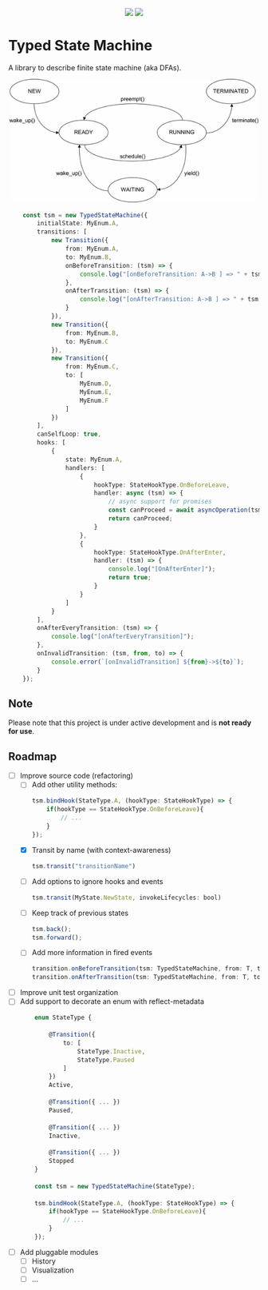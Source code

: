 <p align="center">
    <a href="https://coveralls.io/github/giacomodeliberali/typed-state-machine" alt="Coverage status">
        <img src="https://coveralls.io/repos/github/giacomodeliberali/typed-state-machine/badge.svg?branch=master" /></a>
    <a href="https://travis-ci.org/giacomodeliberali/typed-state-machine" alt="Build Status">
        <img src="https://travis-ci.org/giacomodeliberali/typed-state-machine.svg?branch=master" /></a>
</p>

# Typed State Machine

A library to describe finite state machine (aka DFAs). 

<p align="center">
    <img src="./assets/threads_lifetime.gif" width="500px">
</p>

```typescript
    const tsm = new TypedStateMachine({
        initialState: MyEnum.A,
        transitions: [
            new Transition({
                from: MyEnum.A,
                to: MyEnum.B,
                onBeforeTransition: (tsm) => {
                    console.log("[onBeforeTransition: A->B ] => " + tsm.getState());
                },
                onAfterTransition: (tsm) => {
                    console.log("[onAfterTransition: A->B ] => " + tsm.getState());
                }
            }),
            new Transition({
                from: MyEnum.B,
                to: MyEnum.C
            }),
            new Transition({
                from: MyEnum.C,
                to: [
                    MyEnum.D,
                    MyEnum.E,
                    MyEnum.F
                ]
            })
        ],
        canSelfLoop: true,
        hooks: [
            {
                state: MyEnum.A,
                handlers: [
                    {
                        hookType: StateHookType.OnBeforeLeave,
                        handler: async (tsm) => {
                            // async support for promises
                            const canProceed = await asyncOperation(tsm.getState());
                            return canProceed;
                        }
                    },
                    {
                        hookType: StateHookType.OnAfterEnter,
                        handler: (tsm) => {
                            console.log("[OnAfterEnter]");
                            return true;
                        }
                    }
                ]
            }
        ],
        onAfterEveryTransition: (tsm) => {
            console.log("[onAfterEveryTransition]");
        },
        onInvalidTransition: (tsm, from, to) => {
            console.error(`[onInvalidTransition] ${from}->${to}`);
        }
    });
```

## Note

Please note that this project is under active development and is **not ready for use**.

## Roadmap
- [ ] Improve source code (refactoring)
    - [ ] Add other utility methods:
        ```typescript
        tsm.bindHook(StateType.A, (hookType: StateHookType) => {
            if(hookType == StateHookType.OnBeforeLeave){
                // ...
            }
        });
        ```
    - [x] Transit by name (with context-awareness)
        ```typescript
        tsm.transit("transitionName")
        ```
    - [ ] Add options to ignore hooks and events
        ```typescript
        tsm.transit(MyState.NewState, invokeLifecycles: bool)
        ```
    - [ ] Keep track of previous states
        ```typescript
        tsm.back();
        tsm.forward();
        ```
    - [ ] Add more information in fired events
        ```typescript
        transition.onBeforeTransition(tsm: TypedStateMachine, from: T, to: T);
        transition.onAfterTransition(tsm: TypedStateMachine, from: T, to: T);
        ```
- [ ] Improve unit test organization
- [ ] Add support to decorate an enum with reflect-metadata
    ```typescript
        enum StateType {

            @Transition({
                to: [
                    StateType.Inactive,
                    StateType.Paused
                ]
            })
            Active,

            @Transition({ ... })
            Paused,

            @Transition({ ... })
            Inactive,

            @Transition({ ... })
            Stopped
        }

        const tsm = new TypedStateMachine(StateType);

        tsm.bindHook(StateType.A, (hookType: StateHookType) => {
            if(hookType == StateHookType.OnBeforeLeave){
                // ...
            }
        });
    ```
- [ ] Add pluggable modules
    - [ ] History
    - [ ] Visualization
    - [ ] ...